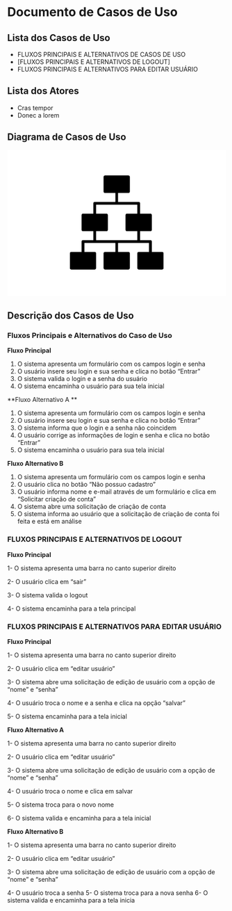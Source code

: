 # Documento de Casos de Uso

## Lista dos Casos de Uso

 - FLUXOS PRINCIPAIS E ALTERNATIVOS DE CASOS DE USO
 - [FLUXOS PRINCIPAIS E ALTERNATIVOS DE LOGOUT]
 - FLUXOS PRINCIPAIS E ALTERNATIVOS PARA EDITAR USUÁRIO

## Lista dos Atores

 - Cras tempor
 - Donec a lorem

## Diagrama de Casos de Uso

![Diagrama de Casos de Uso](diagrama-exemplo.png)

## Descrição dos Casos de Uso

### Fluxos Principais e Alternativos do Caso de Uso

**Fluxo Principal**

1. O sistema apresenta um formulário com os campos login e senha 
2. O usuário insere seu login e sua senha e clica no botão “Entrar” 
3. O sistema valida o login e a senha do usuário
4. O sistema encaminha o usuário para sua tela inicial 

**Fluxo Alternativo A **
1. O sistema apresenta um formulário com os campos login e senha
2. O usuário insere seu login e sua senha e clica no botão “Entrar”
3. O sistema informa que o login e a senha não coincidem
4. O usuário corrige as informações de login e senha e clica no botão “Entrar”
5. O sistema encaminha o usuário para sua tela inicial

**Fluxo Alternativo B**

1. O sistema apresenta um formulário com os campos login e senha 
2. O usuário clica no botão “Não possuo cadastro” 
3. O usuário informa nome e e-mail através de um formulário e clica em “Solicitar criação de conta” 
4. O sistema abre uma solicitação de criação de conta 
5. O sistema informa ao usuário que a solicitação de criação de conta foi feita e está em análise


### FLUXOS PRINCIPAIS E ALTERNATIVOS DE LOGOUT

**Fluxo Principal** 

1- O sistema apresenta uma barra no canto superior direito

2- O usuário clica em “sair”

3- O sistema valida o logout

4- O sistema encaminha para a tela principal

### FLUXOS PRINCIPAIS E ALTERNATIVOS PARA EDITAR USUÁRIO

**Fluxo Principal**

1- O sistema apresenta uma barra no canto superior direito

2- O usuário clica em “editar usuário”

3- O sistema abre uma solicitação de edição de usuário com a opção de “nome” e “senha”

4- O usuário troca o nome e a senha e clica na opção “salvar”

5- O sistema encaminha para a tela inicial

**Fluxo Alternativo A**

1- O sistema apresenta uma barra no canto superior direito

2- O usuário clica em “editar usuário”

3- O sistema abre uma solicitação de edição de usuário com a opção de “nome” e “senha”

4- O usuário troca o nome e clica em salvar

5- O sistema troca para o novo nome

6- O sistema valida e encaminha para a tela inicial


**Fluxo Alternativo B**

1- O sistema apresenta uma barra no canto superior direito

2- O usuário clica em “editar usuário”

3- O sistema abre uma solicitação de edição de usuário com a opção de “nome” e “senha”

4- O usuário troca a senha
5- O sistema troca para a nova senha
6- O sistema valida e encaminha para a tela inicia
